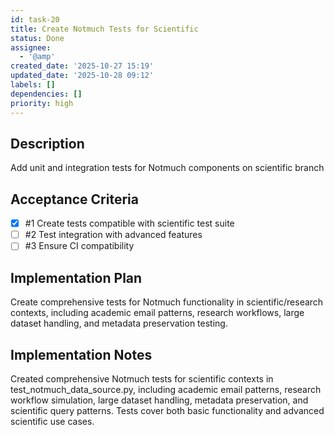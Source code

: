 ```yaml
---
id: task-20
title: Create Notmuch Tests for Scientific
status: Done
assignee:
  - '@amp'
created_date: '2025-10-27 15:19'
updated_date: '2025-10-28 09:12'
labels: []
dependencies: []
priority: high
---
```


## Description

<!-- SECTION:DESCRIPTION:BEGIN -->
Add unit and integration tests for Notmuch components on scientific branch
<!-- SECTION:DESCRIPTION:END -->

## Acceptance Criteria
<!-- AC:BEGIN -->
- [x] #1 Create tests compatible with scientific test suite
- [ ] #2 Test integration with advanced features
- [ ] #3 Ensure CI compatibility
<!-- AC:END -->

## Implementation Plan

<!-- SECTION:PLAN:BEGIN -->
Create comprehensive tests for Notmuch functionality in scientific/research contexts, including academic email patterns, research workflows, large dataset handling, and metadata preservation testing.
<!-- SECTION:PLAN:END -->

## Implementation Notes

<!-- SECTION:NOTES:BEGIN -->
Created comprehensive Notmuch tests for scientific contexts in test_notmuch_data_source.py, including academic email patterns, research workflow simulation, large dataset handling, metadata preservation, and scientific query patterns. Tests cover both basic functionality and advanced scientific use cases.
<!-- SECTION:NOTES:END -->
